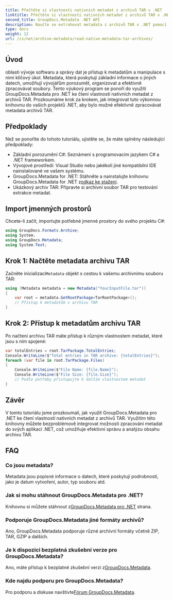 ```yaml
---
title: Přečtěte si vlastnosti nativních metadat z archivů TAR v .NET
linktitle: Přečtěte si vlastnosti nativních metadat z archivů TAR v .NET
second_title: GroupDocs.Metadata .NET API
description: Naučte se extrahovat metadata z archivů TAR v .NET pomocí GroupDocs.Metadata. Tento tutoriál vás provede procesem krok za krokem.
type: docs
weight: 12
url: /cs/net/archive-metadata/read-native-metadata-tar-archives/
---
```

## Úvod
oblasti vývoje softwaru a správy dat je přístup k metadatům a manipulace s nimi klíčový úkol. Metadata, která poskytují základní informace o jiných datech, umožňují vývojářům porozumět, organizovat a efektivně zpracovávat soubory. Tento výukový program se ponoří do využití GroupDocs.Metadata pro .NET ke čtení vlastností nativních metadat z archivů TAR. Prozkoumáme krok za krokem, jak integrovat tuto výkonnou knihovnu do vašich projektů .NET, aby bylo možné efektivně zpracovávat metadata archivů TAR.
## Předpoklady
Než se ponoříte do tohoto tutoriálu, ujistěte se, že máte splněny následující předpoklady:
- Základní porozumění C#: Seznámení s programovacím jazykem C# a .NET frameworkem.
- Vývojové prostředí: Visual Studio nebo jakékoli jiné kompatibilní IDE nainstalované ve vašem systému.
-  GroupDocs.Metadata for .NET: Stáhněte a nainstalujte knihovnu GroupDocs.Metadata for .NET z[odkaz ke stažení](https://releases.groupdocs.com/metadata/net/).
- Ukázkový archiv TAR: Připravte si archivní soubor TAR pro testování extrakce metadat.

## Import jmenných prostorů
Chcete-li začít, importujte potřebné jmenné prostory do svého projektu C#:
```csharp
using GroupDocs.Formats.Archive;
using System;
using GroupDocs.Metadata;
using System.Text;
```
## Krok 1: Načtěte metadata archivu TAR
 Začněte inicializací`Metadata` objekt s cestou k vašemu archivnímu souboru TAR:
```csharp
using (Metadata metadata = new Metadata("YourInputFile.tar"))
{
    var root = metadata.GetRootPackage<TarRootPackage>();
    // Přístup k metadatům v archivu TAR
}
```
## Krok 2: Přístup k metadatům archivu TAR
Po načtení archivu TAR máte přístup k různým vlastnostem metadat, které jsou s ním spojené:
```csharp
var totalEntries = root.TarPackage.TotalEntries;
Console.WriteLine($"Total entries in TAR archive: {totalEntries}");
foreach (var file in root.TarPackage.Files)
{
    Console.WriteLine($"File Name: {file.Name}");
    Console.WriteLine($"File Size: {file.Size}");
    // Podle potřeby přistupujte k dalším vlastnostem metadat
}
```

## Závěr
V tomto tutoriálu jsme prozkoumali, jak využít GroupDocs.Metadata pro .NET ke čtení vlastností nativních metadat z archivů TAR. Využitím této knihovny můžete bezproblémově integrovat možnosti zpracování metadat do svých aplikací .NET, což umožňuje efektivní správu a analýzu obsahu archivu TAR.

## FAQ
### Co jsou metadata?
Metadata jsou popisné informace o datech, které poskytují podrobnosti, jako je datum vytvoření, autor, typ souboru atd.
### Jak si mohu stáhnout GroupDocs.Metadata pro .NET?
 Knihovnu si můžete stáhnout z[GroupDocs.Metadata pro .NET](https://releases.groupdocs.com/metadata/net/) strana.
### Podporuje GroupDocs.Metadata jiné formáty archivů?
Ano, GroupDocs.Metadata podporuje různé archivní formáty včetně ZIP, TAR, GZIP a dalších.
### Je k dispozici bezplatná zkušební verze pro GroupDocs.Metadata?
 Ano, máte přístup k bezplatné zkušební verzi z[GroupDocs.Metadata](https://releases.groupdocs.com/).
### Kde najdu podporu pro GroupDocs.Metadata?
 Pro podporu a diskuse navštivte[Fórum GroupDocs.Metadata](https://forum.groupdocs.com/c/metadata/14).